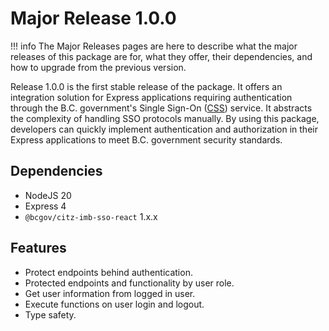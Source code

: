 # Major Release 1.0.0

!!! info
    The Major Releases pages are here to describe what the major releases of this package are for, what they offer, their dependencies, and how to upgrade from the previous version.

Release 1.0.0 is the first stable release of the package. It offers an integration solution for Express applications requiring authentication through the B.C. government's Single Sign-On ([CSS]) service. It abstracts the complexity of handling SSO protocols manually. By using this package, developers can quickly implement authentication and authorization in their Express applications to meet B.C. government security standards.

## Dependencies

- NodeJS 20
- Express 4
- `@bcgov/citz-imb-sso-react` 1.x.x

## Features

- Protect endpoints behind authentication.
- Protected endpoints and functionality by user role.
- Get user information from logged in user.
- Execute functions on user login and logout.
- Type safety.

<!-- Link References -->
[CSS]: https://bcgov.github.io/sso-requests
